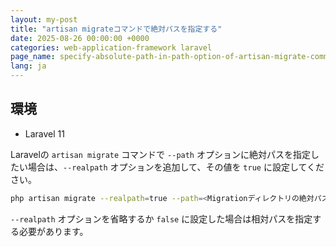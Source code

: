 ```yaml
---
layout: my-post
title: "artisan migrateコマンドで絶対パスを指定する"
date: 2025-08-26 00:00:00 +0000
categories: web-application-framework laravel
page_name: specify-absolute-path-in-path-option-of-artisan-migrate-command
lang: ja
---
```


## 環境
- Laravel 11

Laravelの `artisan migrate` コマンドで `--path` オプションに絶対パスを指定したい場合は、`--realpath` オプションを追加して、その値を `true` に設定してください。

```bash
php artisan migrate --realpath=true --path=<Migrationディレクトリの絶対パス>
```

`--realpath` オプションを省略するか `false` に設定した場合は相対パスを指定する必要があります。